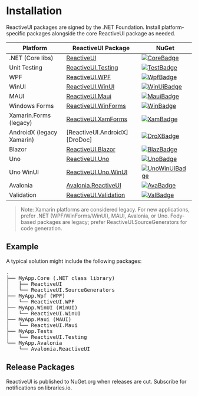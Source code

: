 # Installation

ReactiveUI packages are signed by the .NET Foundation. Install platform-specific packages alongside the core ReactiveUI package as needed.

| Platform          | ReactiveUI Package                  | NuGet                  |
| ----------------- | ----------------------------------- | ---------------------- |
| .NET (Core libs)  | [ReactiveUI][CoreDoc]               | [![CoreBadge]][Core]   |
| Unit Testing      | [ReactiveUI.Testing][TestDoc]       | [![TestBadge]][Test]   |
| WPF               | [ReactiveUI.WPF][WpfDoc]            | [![WpfBadge]][Wpf]     |
| WinUI             | [ReactiveUI.WinUI][WinUiDoc]        | [![WinUiBadge]][WinUi] |
| MAUI              | [ReactiveUI.Maui][MauiDoc]          | [![MauiBadge]][Maui]   |
| Windows Forms     | [ReactiveUI.WinForms][WinDoc]       | [![WinBadge]][Win]     |
| Xamarin.Forms (legacy) | [ReactiveUI.XamForms][XamDoc]  | [![XamBadge]][Xam]     |
| AndroidX (legacy Xamarin) | [ReactiveUI.AndroidX][DroDoc] | [![DroXBadge]][DroX] |
| Blazor            | [ReactiveUI.Blazor][BlazDoc]        | [![BlazBadge]][Blaz]   |
| Uno               | [ReactiveUI.Uno][UnoDoc]            | [![UnoBadge]][Uno]     |
| Uno WinUI         | [ReactiveUI.Uno.WinUI][UnoWinUiDoc] | [![UnoWinUiBadge]][UnoWinUi] |
| Avalonia          | [Avalonia.ReactiveUI][AvaDoc]       | [![AvaBadge]][Ava]     |
| Validation        | [ReactiveUI.Validation][ValDocs]    | [![ValBadge]][ValCore] |

[Core]: https://www.nuget.org/packages/ReactiveUI/
[CoreBadge]: https://img.shields.io/nuget/v/ReactiveUI.svg
[CoreDoc]: ~/docs/getting-started/installation/index.md

[Test]: https://www.nuget.org/packages/ReactiveUI.Testing/
[TestBadge]: https://img.shields.io/nuget/v/ReactiveUI.Testing.svg
[TestDoc]: ~/docs/handbook/testing.md

[Wpf]: https://www.nuget.org/packages/ReactiveUI.WPF/
[WpfBadge]: https://img.shields.io/nuget/v/ReactiveUI.WPF.svg
[WpfDoc]: ~/docs/getting-started/installation/windows-presentation-foundation.md

[WinUi]: https://www.nuget.org/packages/ReactiveUI.WinUI/
[WinUiBadge]: https://img.shields.io/nuget/v/ReactiveUI.WinUI.svg
[WinUiDoc]: ~/docs/getting-started/installation/winui.md

[Maui]: https://www.nuget.org/packages/ReactiveUI.Maui/
[MauiBadge]: https://img.shields.io/nuget/v/ReactiveUI.Maui.svg
[MauiDoc]: ~/docs/getting-started/installation/maui.md

[Win]: https://www.nuget.org/packages/ReactiveUI.WinForms/
[WinBadge]: https://img.shields.io/nuget/v/ReactiveUI.WinForms.svg
[WinDoc]: ~/docs/getting-started/installation/windows-forms.md

[Xam]: https://www.nuget.org/packages/ReactiveUI.XamForms/
[XamBadge]: https://img.shields.io/nuget/v/ReactiveUI.XamForms.svg
[XamDoc]: ~/docs/getting-started/installation/xamarin-forms.md

[DroX]: https://www.nuget.org/packages/ReactiveUI.AndroidX/
[DroXBadge]: https://img.shields.io/nuget/v/ReactiveUI.AndroidX.svg

[Uno]: https://www.nuget.org/packages/ReactiveUI.Uno/
[UnoBadge]: https://img.shields.io/nuget/v/ReactiveUI.Uno.svg
[UnoDoc]: https://platform.uno/blog/getting-started-with-uno-platform-and-reactiveui/
[UnoWinUi]: https://www.nuget.org/packages/ReactiveUI.Uno.WinUI/
[UnoWinUiBadge]: https://img.shields.io/nuget/v/ReactiveUI.Uno.WinUI.svg
[UnoWinUiDoc]: https://platform.uno/docs/articles/uwp-vs-winui3.html

[Blaz]: https://www.nuget.org/packages/ReactiveUI.Blazor/
[BlazBadge]: https://img.shields.io/nuget/v/ReactiveUI.Blazor.svg
[BlazDoc]: ~/docs/getting-started/installation/blazor.md

[Ava]: https://www.nuget.org/packages/Avalonia.ReactiveUI/
[AvaBadge]: https://img.shields.io/nuget/v/Avalonia.ReactiveUI.svg
[AvaDoc]: ~/docs/getting-started/installation/avalonia.md

[ValCore]: https://www.nuget.org/packages/ReactiveUI.Validation/
[ValBadge]: https://img.shields.io/nuget/v/ReactiveUI.Validation.svg
[ValDocs]: ~/docs/handbook/user-input-validation.md

> Note: Xamarin platforms are considered legacy. For new applications, prefer .NET (WPF/WinForms/WinUI), MAUI, Avalonia, or Uno. Fody-based packages are legacy; prefer ReactiveUI.SourceGenerators for code generation.

## Example

A typical solution might include the following packages:

<pre>
.
├── MyApp.Core (.NET class library)
│   ├── ReactiveUI
│   └── ReactiveUI.SourceGenerators
├── MyApp.Wpf (WPF)
│   └── ReactiveUI.WPF
├── MyApp.WinUI (WinUI)
│   └── ReactiveUI.WinUI
├── MyApp.Maui (MAUI)
│   └── ReactiveUI.Maui
├── MyApp.Tests
│   └── ReactiveUI.Testing
└── MyApp.Avalonia
    └── Avalonia.ReactiveUI
</pre>

## Release Packages
ReactiveUI is published to NuGet.org when releases are cut. Subscribe for notifications on libraries.io.

